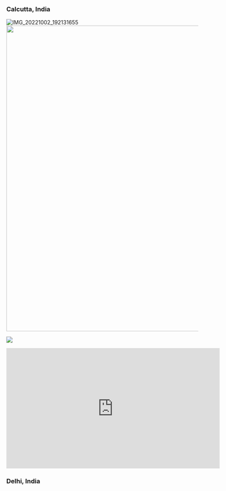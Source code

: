 ### Calcutta, India
![IMG_20221002_192131655](https://user-images.githubusercontent.com/36255172/197043890-590a5363-11ce-4baa-ad5c-0110ed353775.jpg)
<img src="https://user-images.githubusercontent.com/36255172/197043890-590a5363-11ce-4baa-ad5c-0110ed353775.jpg" width="800">


[![](https://img.youtube.com/vi/kFA11KAIF2A/0.jpg)](https://www.youtube.com/embed/kFA11KAIF2A)

<iframe width="560" height="315" src="https://www.youtube.com/embed/kFA11KAIF2A" title="YouTube video player" frameborder="0" allow="accelerometer; autoplay; clipboard-write; encrypted-media; gyroscope; picture-in-picture" allowfullscreen></iframe>

### Delhi, India
